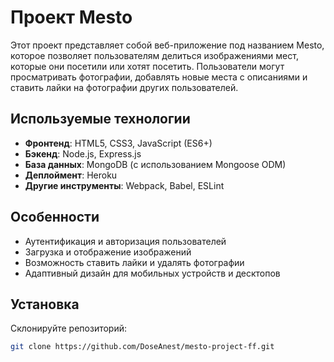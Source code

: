 # Проект Mesto

Этот проект представляет собой веб-приложение под названием Mesto, которое позволяет пользователям делиться изображениями мест, которые они посетили или хотят посетить. Пользователи могут просматривать фотографии, добавлять новые места с описаниями и ставить лайки на фотографии других пользователей.

## Используемые технологии

- **Фронтенд**: HTML5, CSS3, JavaScript (ES6+)
- **Бэкенд**: Node.js, Express.js
- **База данных**: MongoDB (с использованием Mongoose ODM)
- **Деплоймент**: Heroku
- **Другие инструменты**: Webpack, Babel, ESLint

## Особенности

- Аутентификация и авторизация пользователей
- Загрузка и отображение изображений
- Возможность ставить лайки и удалять фотографии
- Адаптивный дизайн для мобильных устройств и десктопов

## Установка

Склонируйте репозиторий:

```bash
git clone https://github.com/DoseAnest/mesto-project-ff.git
